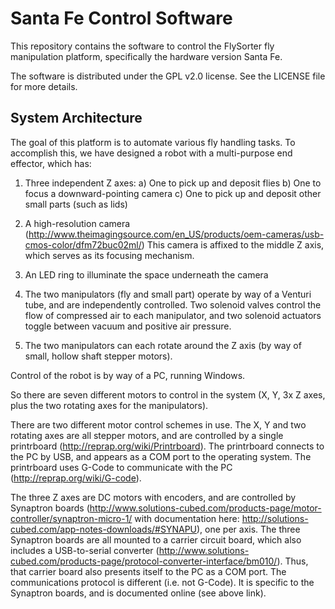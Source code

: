 # Santa Fe Control Software

This repository contains the software to control the FlySorter fly manipulation platform,
specifically the hardware version Santa Fe.

The software is distributed under the GPL v2.0 license. See the LICENSE file for more details.

System Architecture
-------------------

The goal of this platform is to automate various fly handling tasks. To accomplish this, we have
designed a robot with a multi-purpose end effector, which has:

1. Three independent Z axes:
	a) One to pick up and deposit flies
	b) One to focus a downward-pointing camera
	c) One to pick up and deposit other small parts (such as lids)

2. A high-resolution camera (http://www.theimagingsource.com/en_US/products/oem-cameras/usb-cmos-color/dfm72buc02ml/)
   This camera is affixed to the middle Z axis, which serves as its focusing mechanism.

3. An LED ring to illuminate the space underneath the camera

4. The two manipulators (fly and small part) operate by way of a Venturi tube, and are independently controlled.
   Two solenoid valves control the flow of compressed air to each manipulator, and two solenoid actuators toggle
   between vacuum and positive air pressure.

5. The two manipulators can each rotate around the Z axis (by way of small, hollow shaft stepper motors).

Control of the robot is by way of a PC, running Windows.

So there are seven different motors to control in the system (X, Y, 3x Z axes, plus the two rotating axes for the manipulators).

There are two different motor control schemes in use. The X, Y and two rotating axes are all stepper motors,
and are controlled by a single printrboard (http://reprap.org/wiki/Printrboard). The printrboard connects to
the PC by USB, and appears as a COM port to the operating system. The printrboard uses G-Code to communicate
with the PC (http://reprap.org/wiki/G-code).

The three Z axes are DC motors with encoders, and are controlled by Synaptron boards
(http://www.solutions-cubed.com/products-page/motor-controller/synaptron-micro-1/
with documentation here: http://solutions-cubed.com/app-notes-downloads/#SYNAPU), one per axis. The three Synaptron boards
are all mounted to a carrier circuit board, which also includes a USB-to-serial converter (http://www.solutions-cubed.com/products-page/protocol-converter-interface/bm010/).
Thus, that carrier board also presents itself to the PC as a COM port. The communications protocol is different
(i.e. not G-Code). It is specific to the Synaptron boards, and is documented online (see above link).

